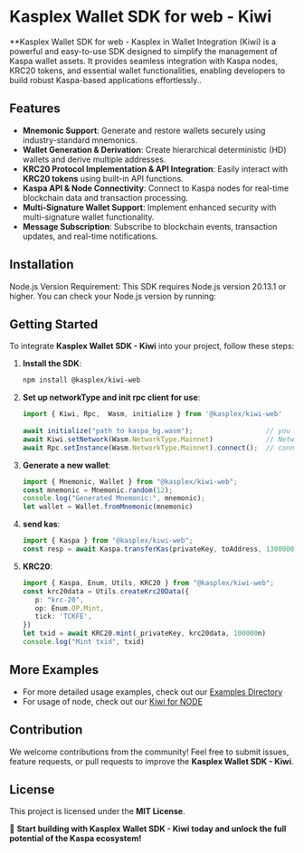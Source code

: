 # Kasplex Wallet SDK for web - Kiwi

**Kasplex Wallet SDK for web - Kasplex in Wallet Integration (Kiwi) is a powerful and easy-to-use SDK designed to simplify the management of Kaspa wallet assets. It provides seamless integration with Kaspa nodes, KRC20 tokens, and essential wallet functionalities, enabling developers to build robust Kaspa-based applications effortlessly..

## Features

- **Mnemonic Support**: Generate and restore wallets securely using industry-standard mnemonics.
- **Wallet Generation & Derivation**: Create hierarchical deterministic (HD) wallets and derive multiple addresses.
- **KRC20 Protocol Implementation & API Integration**: Easily interact with **KRC20 tokens** using built-in API functions.
- **Kaspa API & Node Connectivity**: Connect to Kaspa nodes for real-time blockchain data and transaction processing.
- **Multi-Signature Wallet Support**: Implement enhanced security with multi-signature wallet functionality.
- **Message Subscription**: Subscribe to blockchain events, transaction updates, and real-time notifications.

## Installation
Node.js Version Requirement: This SDK requires Node.js version 20.13.1 or higher. You can check your Node.js version by running:

## Getting Started

To integrate **Kasplex Wallet SDK - Kiwi** into your project, follow these steps:

1. **Install the SDK**:
   ```sh
   npm install @kasplex/kiwi-web
   ```
   
2. **Set up networkType and init rpc client for use**:
   ```typescript
   import { Kiwi, Rpc,  Wasm, initialize } from '@kasplex/kiwi-web'
  
   await initialize("path to kaspa_bg.wasm");                  // you can find kaspa_bg.wasm in @kasplex-web/dist
   await Kiwi.setNetwork(Wasm.NetworkType.Mainnet)             // NetworkType.Testnet for test net
   await Rpc.setInstance(Wasm.NetworkType.Mainnet).connect();  // connect kaspa node for fetch information from the node if needed
   ```

2. **Generate a new wallet**:
   ```typescript
   import { Mnemonic, Wallet } from "@kasplex/kiwi-web";
   const mnemonic = Mnemonic.random(12);
   console.log("Generated Mnemonic:", mnemonic);
   let wallet = Wallet.fromMnemonic(mnemonic)
   ```
   
4. **send kas**:
   ```typescript
   import { Kaspa } from "@kasplex/kiwi-web";
   const resp = await Kaspa.transferKas(privateKey, toAddress, 130000000n, 10000n)
   ```

5. **KRC20**:
   ```typescript
   import { Kaspa, Enum, Utils, KRC20 } from "@kasplex/kiwi-web";
   const krc20data = Utils.createKrc20Data({
      p: "krc-20",
      op: Enum.OP.Mint,
      tick: 'TCKFE',
   })
   let txid = await KRC20.mint(_privateKey, krc20data, 100000n)
   console.log("Mint txid", txid)
   ```
   
## More Examples
- For more detailed usage examples, check out our [Examples Directory](./example/)
- For usage of node, check out our [Kiwi for NODE](./README.md)

## Contribution

We welcome contributions from the community! Feel free to submit issues, feature requests, or pull requests to improve the **Kasplex Wallet SDK - Kiwi**.

## License

This project is licensed under the **MIT License**.

🚀 **Start building with Kasplex Wallet SDK - Kiwi today and unlock the full potential of the Kaspa ecosystem!**
